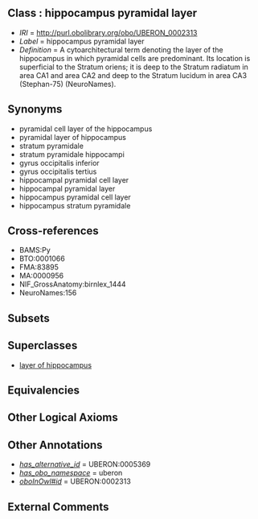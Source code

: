 
## Class : hippocampus pyramidal layer

 * *IRI* = http://purl.obolibrary.org/obo/UBERON_0002313
 * *Label* = hippocampus pyramidal layer
 * *Definition* = A cytoarchitectural term denoting the layer of the hippocampus in which pyramidal cells are predominant. Its location is superficial to the Stratum oriens; it is deep to the Stratum radiatum in area CA1 and area CA2 and deep to the Stratum lucidum in area CA3 (Stephan-75) (NeuroNames).

## Synonyms

 * pyramidal cell layer of the hippocampus
 * pyramidal layer of hippocampus
 * stratum pyramidale
 * stratum pyramidale hippocampi
 * gyrus occipitalis inferior
 * gyrus occipitalis tertius
 * hippocampal pyramidal cell layer
 * hippocampal pyramidal layer
 * hippocampus pyramidal cell layer
 * hippocampus stratum pyramidale

## Cross-references

 * BAMS:Py
 * BTO:0001066
 * FMA:83895
 * MA:0000956
 * NIF_GrossAnatomy:birnlex_1444
 * NeuroNames:156

## Subsets


## Superclasses

 * [layer of hippocampus](../../UBERON/05/UBERON_0002305.md)

## Equivalencies


## Other Logical Axioms


## Other Annotations

 * *[has_alternative_id](../../Id/oboInOwl#hasAlternativeId.md)* = UBERON:0005369
 * *[has_obo_namespace](../../ce/oboInOwl#hasOBONamespace.md)* = uberon
 * *[oboInOwl#id](../../id/oboInOwl#id.md)* = UBERON:0002313

## External Comments

